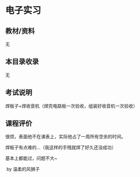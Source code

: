 # 电子实习

## 教材/资料

无



## 本目录收录

无



## 考试说明

焊板子+焊收音机（焊完电路板一次验收，组装好收音机一次验收）



## 课程评价

很烦，表面他不在课表上，实际他占了一周所有空余的时间。

焊板子有点难的...（我这样的手残就焊了好久还没成功）

基本上都能过，问题不大~



​																																													by 温柔的风狮子

